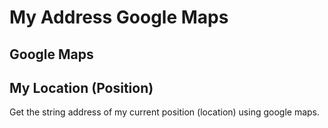 # My Address Google Maps

## Google Maps

## My Location (Position)

Get the string address of my current position (location) using google maps.
